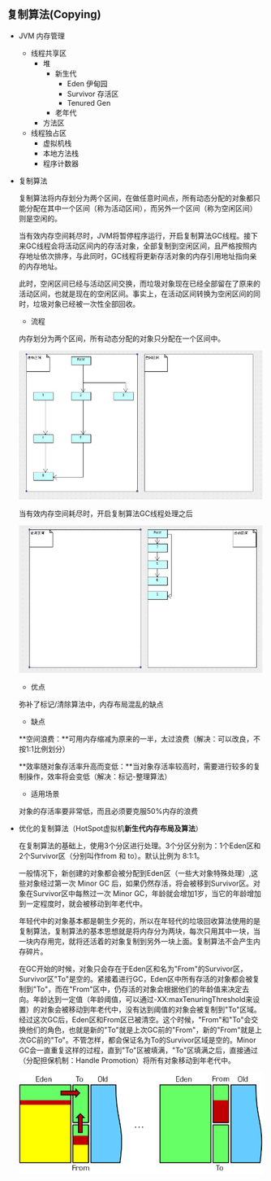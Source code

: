 ## 复制算法(Copying)

* JVM 内存管理
	* 线程共享区
		* 堆
			* 新生代
				* Eden 伊甸园
				* Survivor 存活区
				* Tenured Gen
			* 老年代
		* 方法区
	* 线程独占区
		* 虚拟机栈
		* 本地方法栈
		* 程序计数器

* 复制算法

	复制算法将内存划分为两个区间，在做任意时间点，所有动态分配的对象都只能分配在其中一个区间（称为活动区间），而另外一个区间（称为空闲区间）则是空闲的。

	当有效内存空间耗尽时，JVM将暂停程序运行，开启复制算法GC线程。接下来GC线程会将活动区间内的存活对象，全部复制到空闲区间，且严格按照内存地址依次排序，与此同时，GC线程将更新存活对象的内存引用地址指向亲的内存地址。

	此时，空闲区间已经与活动区间交换，而垃圾对象现在已经全部留在了原来的活动区间，也就是现在的空闲区间。事实上，在活动区间转换为空闲区间的同时，垃圾对象已经被一次性全部回收。

	* 流程

	内存划分为两个区间，所有动态分配的对象只分配在一个区间中。

	![Copying1](./../../pic/GC/Recycling/copying1.jpg)

	当有效内存空间耗尽时，开启复制算法GC线程处理之后

	![Copying2](./../../pic/GC/Recycling/copying2.jpg)

	* 优点

	弥补了标记/清除算法中，内存布局混乱的缺点

	* 缺点

	**空间浪费：**可用内存缩减为原来的一半，太过浪费（解决：可以改良，不按1:1比例划分）

	**效率随对象存活率升高而变低：**当对象存活率较高时，需要进行较多的复制操作，效率将会变低（解决：标记-整理算法）

	* 适用场景

	对象的存活率要非常低，而且必须要克服50%内存的浪费

* 优化的复制算法（HotSpot虚拟机**新生代内存布局及算法**）

	在复制算法的基础上，使用3个分区进行处理。3个分区分别为：1个Eden区和2个Survivor区（分别叫作from 和 to）。默认比例为 8:1:1。

	一般情况下，新创建的对象都会被分配到Eden区（一些大对象特殊处理）,这些对象经过第一次 Minor GC 后，如果仍然存活，将会被移到Survivor区。对象在Survivor区中每熬过一次 Minor GC，年龄就会增加1岁，当它的年龄增加到一定程度时，就会被移动到年老代中。

	年轻代中的对象基本都是朝生夕死的，所以在年轻代的垃圾回收算法使用的是复制算法，复制算法的基本思想就是将内存分为两块，每次只用其中一块，当一块内存用完，就将还活着的对象复制到另外一块上面。复制算法不会产生内存碎片。

	在GC开始的时候，对象只会存在于Eden区和名为"From"的Survivor区，Survivor区"To"是空的。紧接着进行GC，Eden区中所有存活的对象都会被复制到"To"，而在"From"区中，仍存活的对象会根据他们的年龄值来决定去向。年龄达到一定值（年龄阈值，可以通过-XX:maxTenuringThreshold来设置）的对象会被移动到年老代中，没有达到阈值的对象会被复制到"To"区域。经过这次GC后，Eden区和From区已被清空。这个时候，"From"和"To"会交换他们的角色，也就是新的"To"就是上次GC前的"From"，新的"From"就是上次GC前的"To"。不管怎样，都会保证名为To的Survivor区域是空的。Minor GC会一直重复这样的过程，直到"To"区被填满，"To"区填满之后，直接通过（分配担保机制：Handle Promotion）将所有对象移动到年老代中。

	![young-gc](./../../pic/GC/Recycling/young_gc.png)